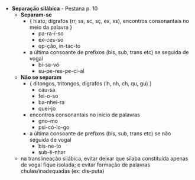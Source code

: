 * **Separação silábica** - Pestana p. 10
	* **Separam-se**
		* { hiato, dígrafos (rr, ss, sc, sç, ex, xs), encontros consonantais no meio da palavra }
			* pa-ra-í-so
			* ex-ces-so
			* op-ção, in-tac-to
		* a última consoante de prefixos (bis, sub, trans etc) se seguida de vogal
			* bi-sa-vó
			* su-pe-res-pe-ci-al
	* **Não se separam**
		* { ditongos, tritongos, dígrafos (lh, nh, ch, qu, gu) }
			* cau-sa
			* fei-o-so
			* ba-nhei-ra
			* quei-jo
		* encontros consonantais no início de palavras
			* gno-mo
			* psi-có-lo-go
		* a última consoante de prefixos (bis, sub, trans etc) se não seguida de vogal
			* bis-ne-to
			* sub-li-nhar
	* na translineação silábica, evitar deixar que sílaba constituída apenas de vogal fique isolada; e evitar formação de palavras chulas/inadequadas (ex: dis-puta)